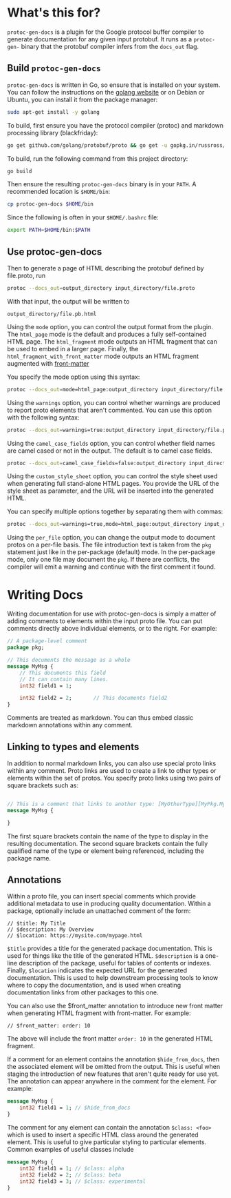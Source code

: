 
# What's this for?

`protoc-gen-docs` is a plugin for the Google protocol buffer compiler to generate
documentation for any given input protobuf. It runs as a `protoc-gen-` binary that the
protobuf compiler infers from the `docs_out` flag.

## Build `protoc-gen-docs`

`protoc-gen-docs` is written in Go, so ensure that is installed on your system. You
can follow the instructions on the [golang website](https://golang.org/doc/install) or
on Debian or Ubuntu, you can install it from the package manager:

```bash
sudo apt-get install -y golang
```

To build, first ensure you have the protocol compiler (protoc) and markdown
processing library (blackfriday):

```bash
go get github.com/golang/protobuf/proto && go get -u gopkg.in/russross/blackfriday.v2
```
To build, run the following command from this project directory:

```bash
go build
```

Then ensure the resulting `protoc-gen-docs` binary is in your `PATH`. A recommended location
is `$HOME/bin`:

```bash
cp protoc-gen-docs $HOME/bin
```

Since the following is often in your `$HOME/.bashrc` file:

```bash
export PATH=$HOME/bin:$PATH
```

## Use protoc-gen-docs

Then to generate a page of HTML describing the protobuf defined by file.proto, run

```bash
protoc --docs_out=output_directory input_directory/file.proto
```


With that input, the output will be written to

	output_directory/file.pb.html

Using the `mode` option, you can control the output format from the plugin. The
`html_page` mode is the default and produces a fully self-contained HTML page.
The `html_fragment` mode outputs an HTML fragment that can be used to embed in a
larger page. Finally, the `html_fragment_with_front_matter` mode outputs an HTML fragment augmented
with [front-matter](https://jekyllrb.com/docs/frontmatter/)

You specify the mode option using this syntax:

```bash
protoc --docs_out=mode=html_page:output_directory input_directory/file.proto
```

Using the `warnings` option, you can control whether warnings are produced
to report proto elements that aren't commented. You can use this option with
the following syntax:

```bash
protoc --docs_out=warnings=true:output_directory input_directory/file.proto
```

Using the `camel_case_fields` option, you can control whether field names are camel cased or not in
the output. The default is to camel case fields.

```bash
protoc --docs_out=camel_case_fields=false:output_directory input_directory/file.proto
```

Using the `custom_style_sheet` option, you can control the style sheet used when generating full stand-alone
HTML pages. You provide the URL of the style sheet as parameter, and the URL will be inserted into the generated
HTML.

You can specify multiple options together by separating them with commas:

```bash
protoc --docs_out=warnings=true,mode=html_page:output_directory input_directory/file.proto
```

Using the `per_file` option, you can change the output mode to document protos on a per-file basis. The
file introduction text is taken from the `pkg` statement just like in the per-package (default) mode.
In the per-package mode, only one file may document the `pkg`. If there are conflicts, the compiler
will emit a warning and continue with the first comment it found.

# Writing Docs

Writing documentation for use with protoc-gen-docs is simply a matter of adding comments to elements
within the input proto file. You can put comments directly above individual elements, or to the
right. For example:

```proto
// A package-level comment
package pkg;

// This documents the message as a whole
message MyMsg {
    // This documents this field 
    // It can contain many lines.
    int32 field1 = 1;

    int32 field2 = 2;       // This documents field2
}
```

Comments are treated as markdown. You can thus embed classic markdown annotations within any comment.

## Linking to types and elements

In addition to normal markdown links, you can also use special proto links within any comment. Proto
links are used to create a link to other types or elements within the set of protos. You specify proto links
using two pairs of square brackets such as:

```proto

// This is a comment that links to another type: [MyOtherType][MyPkg.MyOtherType]
message MyMsg {

}

```

The first square brackets contain the name of the type to display in the resulting documentation. The second
square brackets contain the fully qualified name of the type or element being referenced, including the
package name.

## Annotations

Within a proto file, you can insert special comments which provide additional metadata to
use in producing quality documentation. Within a package, optionally include an unattached
comment of the form:

```
// $title: My Title
// $description: My Overview
// $location: https://mysite.com/mypage.html
```

`$title` provides a title for the generated package documentation. This is used for things like the
title of the generated HTML. `$description` is a one-line description of the package, useful for
tables of contents or indexes. Finally, `$location` indicates the expected URL for the generated
documentation. This is used to help downstream processing tools to know where to copy
the documentation, and is used when creating documentation links from other packages to this one.

You can also use the $front_matter annotation to introduce new front matter when generating
HTML fragment with front-matter. For example:

```
// $front_matter: order: 10
```

The above will include the front matter `order: 10` in the generated HTML fragment.

If a comment for an element contains the annotation `$hide_from_docs`,
then the associated element will be omitted from the output. This is useful when staging the
introduction of new features that aren't quite ready for use yet. The annotation can appear
anywhere in the comment for the element. For example:

```proto
message MyMsg {
    int32 field1 = 1; // $hide_from_docs
}
```

The comment for any element can contain the annotation `$class: <foo>` which is used
to insert a specific HTML class around the generated element. This is useful to give
particular styling to particular elements. Common examples of useful classes include

```proto
message MyMsg {
    int32 field1 = 1; // $class: alpha
    int32 field2 = 2; // $class: beta
    int32 field3 = 3; // $class: experimental
}
```
